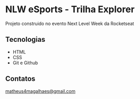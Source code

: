 # NLW eSports - Trilha Explorer

Projeto construido no evento Next Level Week da Rocketseat

## Tecnologias

- HTML
- CSS
- Git e Github

## Contatos

matheus4magalhaes@gmail.com
